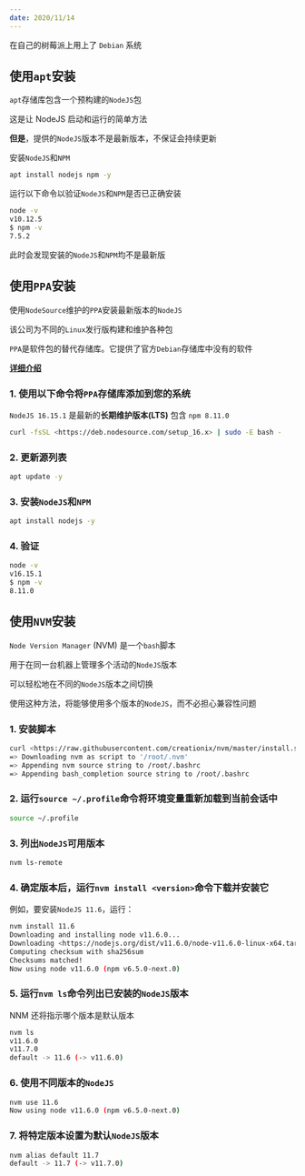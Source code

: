 ```yaml
---
date: 2020/11/14
---
```


在自己的树莓派上用上了 `Debian` 系统

## 使用`apt`安装

`apt`存储库包含一个预构建的`NodeJS`包

这是让 NodeJS 启动和运行的简单方法

**但是**，提供的`NodeJS`版本不是最新版本，不保证会持续更新

安装`NodeJS`和`NPM`

```bash
apt install nodejs npm -y
```

运行以下命令以验证`NodeJS`和`NPM`是否已正确安装

```bash
node -v
v10.12.5
$ npm -v
7.5.2
```

此时会发现安装的`NodeJS`和`NPM`均不是最新版

## 使用`PPA`安装

使用`NodeSource`维护的`PPA`安装最新版本的`NodeJS`

该公司为不同的`Linux`发行版构建和维护各种包

`PPA`是软件包的替代存储库。它提供了官方`Debian`存储库中没有的软件

[**详细介绍**](https://github.com/nodesource/distributions)

### 1. 使用以下命令将`PPA`存储库添加到您的系统

`NodeJS 16.15.1` 是最新的**长期维护版本(LTS)** 包含 `npm 8.11.0`

```bash
curl -fsSL <https://deb.nodesource.com/setup_16.x> | sudo -E bash -
```

### 2. 更新源列表

```bash
apt update -y
```

### 3. 安装`NodeJS`和`NPM`

```bash
apt install nodejs -y
```

### 4. 验证

```bash
node -v
v16.15.1
$ npm -v
8.11.0
```

## 使用`NVM`安装

`Node Version Manager` (NVM) 是一个`bash`脚本

用于在同一台机器上管理多个活动的`NodeJS`版本

可以轻松地在不同的`NodeJS`版本之间切换

使用这种方法，将能够使用多个版本的`NodeJS`，而不必担心兼容性问题

### 1. 安装脚本

```bash
curl <https://raw.githubusercontent.com/creationix/nvm/master/install.sh> | bash
=> Downloading nvm as script to '/root/.nvm'
=> Appending nvm source string to /root/.bashrc
=> Appending bash_completion source string to /root/.bashrc
```

### 2. 运行`source ~/.profile`命令将环境变量重新加载到当前会话中

```bash
source ~/.profile
```

### 3. 列出`NodeJS`可用版本

```bash
nvm ls-remote
```

### 4. 确定版本后，运行`nvm install <version>`命令下载并安装它

例如，要安装`NodeJS 11.6`，运行：

```bash
nvm install 11.6
Downloading and installing node v11.6.0...
Downloading <https://nodejs.org/dist/v11.6.0/node-v11.6.0-linux-x64.tar.xz>...
Computing checksum with sha256sum
Checksums matched!
Now using node v11.6.0 (npm v6.5.0-next.0)
```

### 5. 运行`nvm ls`命令列出已安装的`NodeJS`版本

NNM 还将指示哪个版本是默认版本

```bash
nvm ls
v11.6.0
v11.7.0
default -> 11.6 (-> v11.6.0)
```

### 6. 使用不同版本的`NodeJS`

```bash
nvm use 11.6
Now using node v11.6.0 (npm v6.5.0-next.0)
```

### 7. 将特定版本设置为默认`NodeJS`版本

```bash
nvm alias default 11.7
default -> 11.7 (-> v11.7.0)
```